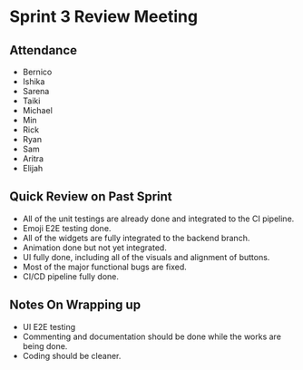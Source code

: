 # Sprint 3 Review Meeting

## Attendance
- Bernico
- Ishika
- Sarena
- Taiki
- Michael
- Min
- Rick
- Ryan
- Sam
- Aritra
- Elijah

## Quick Review on Past Sprint
- All of the unit testings are already done and integrated to the CI pipeline.
- Emoji E2E testing done.
- All of the widgets are fully integrated to the backend branch.
- Animation done but not yet integrated.
- UI fully done, including all of the visuals and alignment of buttons.
- Most of the major functional bugs are fixed.
- CI/CD pipeline fully done.

## Notes On Wrapping up
- UI E2E testing
- Commenting and documentation should be done while the works are being done.
- Coding should be cleaner.
